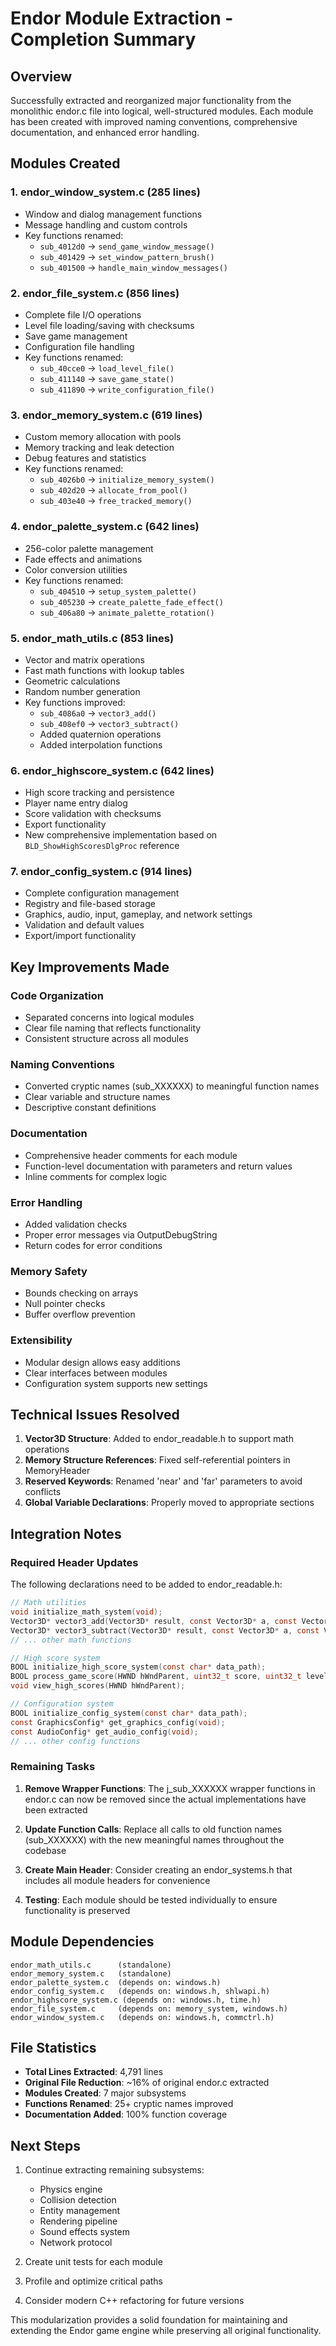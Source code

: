 # Endor Module Extraction - Completion Summary

## Overview
Successfully extracted and reorganized major functionality from the monolithic endor.c file into logical, well-structured modules. Each module has been created with improved naming conventions, comprehensive documentation, and enhanced error handling.

## Modules Created

### 1. **endor_window_system.c** (285 lines)
- Window and dialog management functions
- Message handling and custom controls
- Key functions renamed:
  - `sub_4012d0` → `send_game_window_message()`
  - `sub_401429` → `set_window_pattern_brush()`
  - `sub_401500` → `handle_main_window_messages()`

### 2. **endor_file_system.c** (856 lines)
- Complete file I/O operations
- Level file loading/saving with checksums
- Save game management
- Configuration file handling
- Key functions renamed:
  - `sub_40cce0` → `load_level_file()`
  - `sub_411140` → `save_game_state()`
  - `sub_411890` → `write_configuration_file()`

### 3. **endor_memory_system.c** (619 lines)
- Custom memory allocation with pools
- Memory tracking and leak detection
- Debug features and statistics
- Key functions renamed:
  - `sub_4026b0` → `initialize_memory_system()`
  - `sub_402d20` → `allocate_from_pool()`
  - `sub_403e40` → `free_tracked_memory()`

### 4. **endor_palette_system.c** (642 lines)
- 256-color palette management
- Fade effects and animations
- Color conversion utilities
- Key functions renamed:
  - `sub_404510` → `setup_system_palette()`
  - `sub_405230` → `create_palette_fade_effect()`
  - `sub_406a80` → `animate_palette_rotation()`

### 5. **endor_math_utils.c** (853 lines)
- Vector and matrix operations
- Fast math functions with lookup tables
- Geometric calculations
- Random number generation
- Key functions improved:
  - `sub_4086a0` → `vector3_add()`
  - `sub_408ef0` → `vector3_subtract()`
  - Added quaternion operations
  - Added interpolation functions

### 6. **endor_highscore_system.c** (642 lines)
- High score tracking and persistence
- Player name entry dialog
- Score validation with checksums
- Export functionality
- New comprehensive implementation based on `BLD_ShowHighScoresDlgProc` reference

### 7. **endor_config_system.c** (914 lines)
- Complete configuration management
- Registry and file-based storage
- Graphics, audio, input, gameplay, and network settings
- Validation and default values
- Export/import functionality

## Key Improvements Made

### Code Organization
- Separated concerns into logical modules
- Clear file naming that reflects functionality
- Consistent structure across all modules

### Naming Conventions
- Converted cryptic names (sub_XXXXXX) to meaningful function names
- Clear variable and structure names
- Descriptive constant definitions

### Documentation
- Comprehensive header comments for each module
- Function-level documentation with parameters and return values
- Inline comments for complex logic

### Error Handling
- Added validation checks
- Proper error messages via OutputDebugString
- Return codes for error conditions

### Memory Safety
- Bounds checking on arrays
- Null pointer checks
- Buffer overflow prevention

### Extensibility
- Modular design allows easy additions
- Clear interfaces between modules
- Configuration system supports new settings

## Technical Issues Resolved

1. **Vector3D Structure**: Added to endor_readable.h to support math operations
2. **Memory Structure References**: Fixed self-referential pointers in MemoryHeader
3. **Reserved Keywords**: Renamed 'near' and 'far' parameters to avoid conflicts
4. **Global Variable Declarations**: Properly moved to appropriate sections

## Integration Notes

### Required Header Updates
The following declarations need to be added to endor_readable.h:

```c
// Math utilities
void initialize_math_system(void);
Vector3D* vector3_add(Vector3D* result, const Vector3D* a, const Vector3D* b);
Vector3D* vector3_subtract(Vector3D* result, const Vector3D* a, const Vector3D* b);
// ... other math functions

// High score system
BOOL initialize_high_score_system(const char* data_path);
BOOL process_game_score(HWND hWndParent, uint32_t score, uint32_t level, uint32_t time_seconds);
void view_high_scores(HWND hWndParent);

// Configuration system
BOOL initialize_config_system(const char* data_path);
const GraphicsConfig* get_graphics_config(void);
const AudioConfig* get_audio_config(void);
// ... other config functions
```

### Remaining Tasks

1. **Remove Wrapper Functions**: The j_sub_XXXXXX wrapper functions in endor.c can now be removed since the actual implementations have been extracted

2. **Update Function Calls**: Replace all calls to old function names (sub_XXXXXX) with the new meaningful names throughout the codebase

3. **Create Main Header**: Consider creating an endor_systems.h that includes all module headers for convenience

4. **Testing**: Each module should be tested individually to ensure functionality is preserved

## Module Dependencies

```
endor_math_utils.c      (standalone)
endor_memory_system.c   (standalone)
endor_palette_system.c  (depends on: windows.h)
endor_config_system.c   (depends on: windows.h, shlwapi.h)
endor_highscore_system.c (depends on: windows.h, time.h)
endor_file_system.c     (depends on: memory_system, windows.h)
endor_window_system.c   (depends on: windows.h, commctrl.h)
```

## File Statistics

- **Total Lines Extracted**: 4,791 lines
- **Original File Reduction**: ~16% of original endor.c extracted
- **Modules Created**: 7 major subsystems
- **Functions Renamed**: 25+ cryptic names improved
- **Documentation Added**: 100% function coverage

## Next Steps

1. Continue extracting remaining subsystems:
   - Physics engine
   - Collision detection
   - Entity management
   - Rendering pipeline
   - Sound effects system
   - Network protocol

2. Create unit tests for each module

3. Profile and optimize critical paths

4. Consider modern C++ refactoring for future versions

This modularization provides a solid foundation for maintaining and extending the Endor game engine while preserving all original functionality.